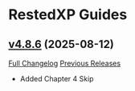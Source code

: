 # RestedXP Guides

## [v4.8.6](https://github.com/RestedXP/RXPGuides/tree/v4.8.6) (2025-08-12)
[Full Changelog](https://github.com/RestedXP/RXPGuides/compare/v4.8.5...v4.8.6) [Previous Releases](https://github.com/RestedXP/RXPGuides/releases)

- Added Chapter 4 Skip  
